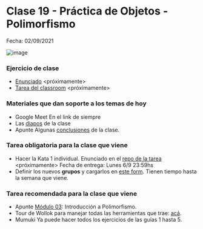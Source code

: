 # Clase 19 - Práctica de Objetos - Polimorfismo 

Fecha: 02/09/2021

![image](http://i.imgur.com/7pm5r.jpg)

### Ejercicio de clase
* [Enunciado](https://docs.google.com/document/u/0/d/1YqR9PzIkVSkrhyN5EhvD6EhAWnk5YuvXAo0t8Oyk4RA/edit) <próximamente>
* [Tarea del classroom](https://classroom.github.com/a/YWpIXUWS) <próximamente>

### Materiales que dan soporte a los temas de hoy

* Google Meet  En el link de siempre
* Las [diapos](https://docs.google.com/presentation/d/1VrmryI-d6U1pAKWiNFCzOFTljoiyq4L4yolpiYTkvO8/edit?usp=sharing) de la clase
* Apunte 	Algunas [conclusiones](https://docs.google.com/document/d/r1wUrUw4EyEHXG65uI4eT74EXwDVvJrzyqMYR2ngofVek/edit) de la clase.

### Tarea obligatoria para la clase que viene 
* Hacer la Kata 1 individual. Enunciado en el [repo de la tarea]() <próximamente> Fecha de entrega: Lunes 6/9 23:59hs
* Definir los nuevos **grupos** y cargarlos en [este form](https://docs.google.com/forms/d/e/1FAIpQLSeSSz7SFaklc6IJeW91uU2qOxPgZVxqeAncEisZS7xN9z9ERw/viewform). Tienen tiempo hasta la semana que viene.

### Tarea recomendada para la clase que viene

* Apunte	[Módulo 03](https://docs.google.com/document/d/1X7Sz12e7rbVO1x7uMD7ECjZnT-chELx0ElTPmNvNURU/edit#): Introducción a Polimorfismo.
* Tour de Wollok para manejar todas las herramientas que trae: [acá](https://www.wollok.org/tour/).
* Mumuki 	Ya puede hacer todos los ejercicios de las guías 1 hasta 5.
